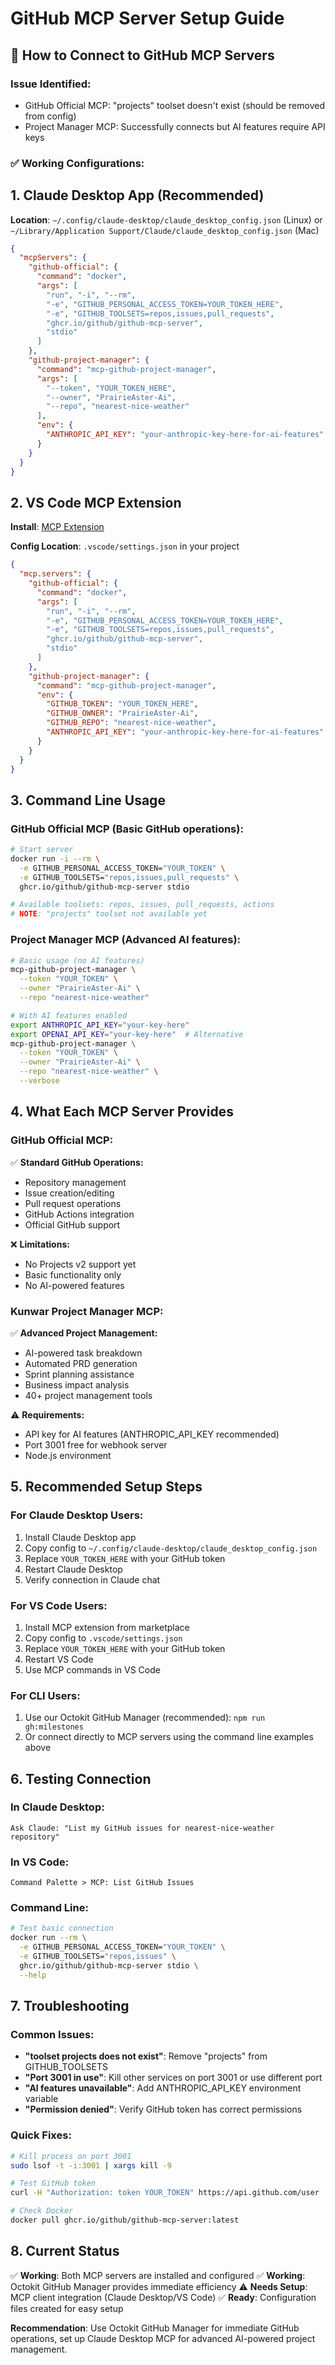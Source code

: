 # GitHub MCP Server Setup Guide

## 🔌 **How to Connect to GitHub MCP Servers**

### **Issue Identified:**
- GitHub Official MCP: "projects" toolset doesn't exist (should be removed from config)
- Project Manager MCP: Successfully connects but AI features require API keys

### **✅ Working Configurations:**

## **1. Claude Desktop App** (Recommended)

**Location**: `~/.config/claude-desktop/claude_desktop_config.json` (Linux) or `~/Library/Application Support/Claude/claude_desktop_config.json` (Mac)

```json
{
  "mcpServers": {
    "github-official": {
      "command": "docker",
      "args": [
        "run", "-i", "--rm",
        "-e", "GITHUB_PERSONAL_ACCESS_TOKEN=YOUR_TOKEN_HERE",
        "-e", "GITHUB_TOOLSETS=repos,issues,pull_requests",
        "ghcr.io/github/github-mcp-server",
        "stdio"
      ]
    },
    "github-project-manager": {
      "command": "mcp-github-project-manager",
      "args": [
        "--token", "YOUR_TOKEN_HERE",
        "--owner", "PrairieAster-Ai",
        "--repo", "nearest-nice-weather"
      ],
      "env": {
        "ANTHROPIC_API_KEY": "your-anthropic-key-here-for-ai-features"
      }
    }
  }
}
```

## **2. VS Code MCP Extension**

**Install**: [MCP Extension](https://marketplace.visualstudio.com/items?itemName=anthropic.mcp)

**Config Location**: `.vscode/settings.json` in your project

```json
{
  "mcp.servers": {
    "github-official": {
      "command": "docker",
      "args": [
        "run", "-i", "--rm",
        "-e", "GITHUB_PERSONAL_ACCESS_TOKEN=YOUR_TOKEN_HERE",
        "-e", "GITHUB_TOOLSETS=repos,issues,pull_requests",
        "ghcr.io/github/github-mcp-server",
        "stdio"
      ]
    },
    "github-project-manager": {
      "command": "mcp-github-project-manager",
      "env": {
        "GITHUB_TOKEN": "YOUR_TOKEN_HERE",
        "GITHUB_OWNER": "PrairieAster-Ai",
        "GITHUB_REPO": "nearest-nice-weather",
        "ANTHROPIC_API_KEY": "your-anthropic-key-here-for-ai-features"
      }
    }
  }
}
```

## **3. Command Line Usage**

### **GitHub Official MCP (Basic GitHub operations):**
```bash
# Start server
docker run -i --rm \
  -e GITHUB_PERSONAL_ACCESS_TOKEN="YOUR_TOKEN" \
  -e GITHUB_TOOLSETS="repos,issues,pull_requests" \
  ghcr.io/github/github-mcp-server stdio

# Available toolsets: repos, issues, pull_requests, actions
# NOTE: "projects" toolset not available yet
```

### **Project Manager MCP (Advanced AI features):**
```bash
# Basic usage (no AI features)
mcp-github-project-manager \
  --token "YOUR_TOKEN" \
  --owner "PrairieAster-Ai" \
  --repo "nearest-nice-weather"

# With AI features enabled
export ANTHROPIC_API_KEY="your-key-here"
export OPENAI_API_KEY="your-key-here"  # Alternative
mcp-github-project-manager \
  --token "YOUR_TOKEN" \
  --owner "PrairieAster-Ai" \
  --repo "nearest-nice-weather" \
  --verbose
```

## **4. What Each MCP Server Provides**

### **GitHub Official MCP:**
✅ **Standard GitHub Operations:**
- Repository management
- Issue creation/editing
- Pull request operations
- GitHub Actions integration
- Official GitHub support

❌ **Limitations:**
- No Projects v2 support yet
- Basic functionality only
- No AI-powered features

### **Kunwar Project Manager MCP:**
✅ **Advanced Project Management:**
- AI-powered task breakdown
- Automated PRD generation
- Sprint planning assistance
- Business impact analysis
- 40+ project management tools

⚠️ **Requirements:**
- API key for AI features (ANTHROPIC_API_KEY recommended)
- Port 3001 free for webhook server
- Node.js environment

## **5. Recommended Setup Steps**

### **For Claude Desktop Users:**
1. Install Claude Desktop app
2. Copy config to `~/.config/claude-desktop/claude_desktop_config.json`
3. Replace `YOUR_TOKEN_HERE` with your GitHub token
4. Restart Claude Desktop
5. Verify connection in Claude chat

### **For VS Code Users:**
1. Install MCP extension from marketplace
2. Copy config to `.vscode/settings.json`
3. Replace `YOUR_TOKEN_HERE` with your GitHub token
4. Restart VS Code
5. Use MCP commands in VS Code

### **For CLI Users:**
1. Use our Octokit GitHub Manager (recommended): `npm run gh:milestones`
2. Or connect directly to MCP servers using the command line examples above

## **6. Testing Connection**

### **In Claude Desktop:**
```
Ask Claude: "List my GitHub issues for nearest-nice-weather repository"
```

### **In VS Code:**
```
Command Palette > MCP: List GitHub Issues
```

### **Command Line:**
```bash
# Test basic connection
docker run --rm \
  -e GITHUB_PERSONAL_ACCESS_TOKEN="YOUR_TOKEN" \
  -e GITHUB_TOOLSETS="repos,issues" \
  ghcr.io/github/github-mcp-server stdio \
  --help
```

## **7. Troubleshooting**

### **Common Issues:**
- **"toolset projects does not exist"**: Remove "projects" from GITHUB_TOOLSETS
- **"Port 3001 in use"**: Kill other services on port 3001 or use different port
- **"AI features unavailable"**: Add ANTHROPIC_API_KEY environment variable
- **"Permission denied"**: Verify GitHub token has correct permissions

### **Quick Fixes:**
```bash
# Kill process on port 3001
sudo lsof -t -i:3001 | xargs kill -9

# Test GitHub token
curl -H "Authorization: token YOUR_TOKEN" https://api.github.com/user

# Check Docker
docker pull ghcr.io/github/github-mcp-server:latest
```

## **8. Current Status**

✅ **Working**: Both MCP servers are installed and configured
✅ **Working**: Octokit GitHub Manager provides immediate efficiency
⚠️ **Needs Setup**: MCP client integration (Claude Desktop/VS Code)
✅ **Ready**: Configuration files created for easy setup

**Recommendation**: Use Octokit GitHub Manager for immediate GitHub operations, set up Claude Desktop MCP for advanced AI-powered project management.
